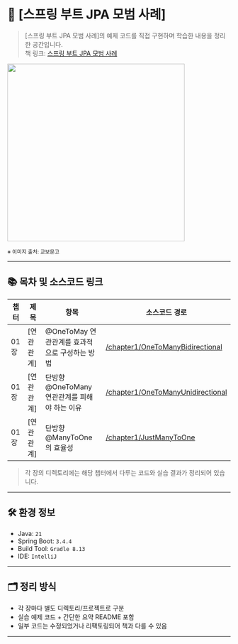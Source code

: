 # 📘 [스프링 부트 JPA 모범 사례]

> [스프링 부트 JPA 모범 사례]의 예제 코드를 직접 구현하며 학습한 내용을 정리한 공간입니다.  
> 책 링크: [스프링 부트 JPA 모범 사례](https://product.kyobobook.co.kr/detail/S000212718293)


<img src="https://contents.kyobobook.co.kr/sih/fit-in/458x0/pdt/9791161758305.jpg" width="400px">

<sub>※ 이미지 출처: 교보문고</sub>

---

## 📚 목차 및 소스코드 링크

| 챕터 | 제목         | 항목                             | 소스코드 경로                                                               |
|------|------------|--------------------------------|-----------------------------------------------------------------------|
| 01장 | [연관관계]     | @OneToMay 연관관계를 효과적으로 구성하는 방법  | [/chapter1/OneToManyBidirectional](chapter1/OneToManyBidirectional)   |
| 01장 | [연관관계]     | 단방향 @OneToMany 연관관계를 피해야 하는 이유 | [/chapter1/OneToManyUnidirectional](chapter1/OneToManyUnidirectional) |
| 01장 | [연관관계]     | 단방향 @ManyToOne의 효율성            | [/chapter1/JustManyToOne](chapter1/JustManyToOne)                     |

> 각 장의 디렉토리에는 해당 챕터에서 다루는 코드와 실습 결과가 정리되어 있습니다.

---

## 🛠️ 환경 정보

- Java: `21`
- Spring Boot: `3.4.4`
- Build Tool: `Gradle 8.13`
- IDE: `IntelliJ`

---

## 🗂️ 정리 방식

- 각 장마다 별도 디렉토리/프로젝트로 구분
- 실습 예제 코드 + 간단한 요약 README 포함
- 일부 코드는 수정되었거나 리팩토링되어 책과 다를 수 있음

---

